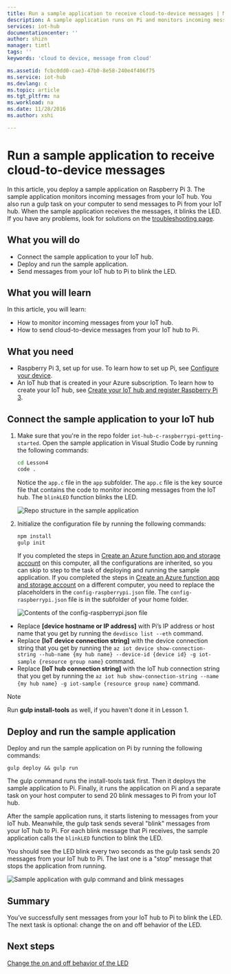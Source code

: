 ```yaml
---
title: Run a sample application to receive cloud-to-device messages | Microsoft Docs
description: A sample application runs on Pi and monitors incoming messages from your IoT hub. A new gulp task sends messages to Pi from your IoT hub to blink the LED.
services: iot-hub
documentationcenter: ''
author: shizn
manager: timtl
tags: ''
keywords: 'cloud to device, message from cloud'

ms.assetid: fcbc0dd0-cae3-47b0-8e58-240e4f406f75
ms.service: iot-hub
ms.devlang: c
ms.topic: article
ms.tgt_pltfrm: na
ms.workload: na
ms.date: 11/28/2016
ms.author: xshi

---
```

# Run a sample application to receive cloud-to-device messages
In this article, you deploy a sample application on Raspberry Pi 3. The sample application monitors incoming messages from your IoT hub. You also run a gulp task on your computer to send messages to Pi from your IoT hub. When the sample application receives the messages, it blinks the LED. If you have any problems, look for solutions on the [troubleshooting page](iot-hub-raspberry-pi-kit-c-troubleshooting.md).

## What you will do
* Connect the sample application to your IoT hub.
* Deploy and run the sample application.
* Send messages from your IoT hub to Pi to blink the LED.

## What you will learn
In this article, you will learn:
* How to monitor incoming messages from your IoT hub.
* How to send cloud-to-device messages from your IoT hub to Pi.

## What you need
* Raspberry Pi 3, set up for use. To learn how to set up Pi, see [Configure your device](iot-hub-raspberry-pi-kit-c-lesson1-configure-your-device.md).
* An IoT hub that is created in your Azure subscription. To learn how to create your IoT hub, see [Create your IoT hub and register Raspberry Pi 3](iot-hub-raspberry-pi-kit-c-lesson2-prepare-azure-iot-hub.md).

## Connect the sample application to your IoT hub
1. Make sure that you're in the repo folder `iot-hub-c-raspberrypi-getting-started`. Open the sample application in Visual Studio Code by running the following commands:

   ```bash
   cd Lesson4
   code .
   ```

   Notice the `app.c` file in the `app` subfolder. The `app.c` file is the key source file that contains the code to monitor incoming messages from the IoT hub. The `blinkLED` function blinks the LED.

   ![Repo structure in the sample application](media/iot-hub-raspberry-pi-lessons/lesson4/repo_structure_c.png)
2. Initialize the configuration file by running the following commands:

   ```bash
   npm install
   gulp init
   ```

   If you completed the steps in [Create an Azure function app and storage account](iot-hub-raspberry-pi-kit-c-lesson3-deploy-resource-manager-template.md) on this computer, all the configurations are inherited, so you can skip to step to the task of deploying and running the sample application. If you completed the steps in [Create an Azure function app and storage account](iot-hub-raspberry-pi-kit-c-lesson3-deploy-resource-manager-template.md) on a different computer, you need to replace the placeholders in the `config-raspberrypi.json` file. The `config-raspberrypi.json` file is in the subfolder of your home folder.

   ![Contents of the config-raspberrypi.json file](media/iot-hub-raspberry-pi-lessons/lesson4/config_raspberrypi.png)

* Replace **[device hostname or IP address]** with Pi’s IP address or host name that you get by running the `devdisco list --eth` command.
* Replace **[IoT device connection string]** with the device connection string that you get by running the `az iot device show-connection-string --hub-name {my hub name} --device-id {device id} -g iot-sample {resource group name}` command.
* Replace **[IoT hub connection string]** with the IoT hub connection string that you get by running the `az iot hub show-connection-string --name {my hub name} -g iot-sample {resource group name}` command.

> [!NOTE]
> Run **gulp install-tools** as well, if you haven't done it in Lesson 1.

## Deploy and run the sample application
Deploy and run the sample application on Pi by running the following commands:

```
gulp deploy && gulp run
```

The gulp command runs the install-tools task first. Then it deploys the sample application to Pi. Finally, it runs the application on Pi and a separate task on your host computer to send 20 blink messages to Pi from your IoT hub.

After the sample application runs, it starts listening to messages from your IoT hub. Meanwhile, the gulp task sends several "blink" messages from your IoT hub to Pi. For each blink message that Pi receives, the sample application calls the `blinkLED` function to blink the LED.

You should see the LED blink every two seconds as the gulp task sends 20 messages from your IoT hub to Pi. The last one is a "stop" message that stops the application from running.

![Sample application with gulp command and blink messages](media/iot-hub-raspberry-pi-lessons/lesson4/gulp_blink_c.png)

## Summary
You’ve successfully sent messages from your IoT hub to Pi to blink the LED. The next task is optional: change the on and off behavior of the LED.

## Next steps
[Change the on and off behavior of the LED](iot-hub-raspberry-pi-kit-c-lesson4-change-led-behavior.md)
